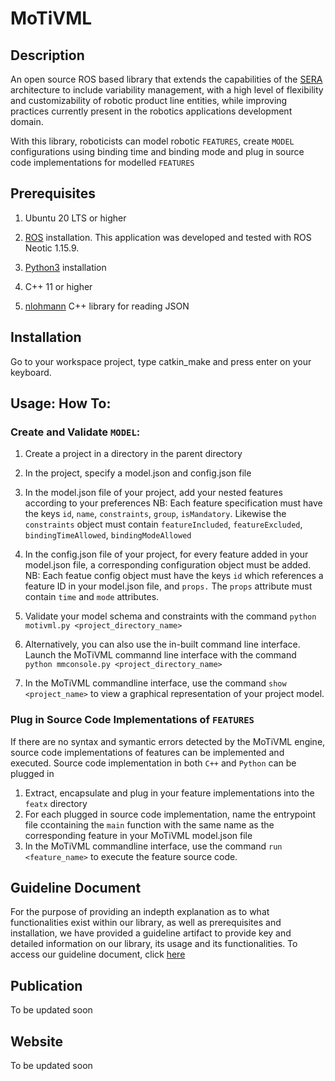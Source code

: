 # MoTiVML

## Description

An open source ROS based library that extends the capabilities of the [SERA](https://www.cse.chalmers.se/~bergert/paper/2018-icsa-sera.pdf) architecture to include variability management, with a high level of flexibility and customizability of robotic product line entities, while improving practices currently present in the robotics applications development domain.

With this library, roboticists can model robotic `FEATURES`, create `MODEL` configurations using binding time and binding mode and plug in source code implementations for modelled `FEATURES`

## Prerequisites

1. Ubuntu 20 LTS or higher

2. [ROS](http://wiki.ros.org/ROS/Installation) installation. This application was developed and tested with ROS Neotic 1.15.9.

3. [Python3](https://www.python.org/) installation

4. C++ 11 or higher

5. [nlohmann](https://github.com/nlohmann/json) C++ library for reading JSON

## Installation

Go to your workspace project, type catkin_make and press enter on your keyboard.

## Usage: How To:

### Create and Validate `MODEL`:

1. Create a project in a directory in the parent directory
2. In the project, specify a model.json and config.json file
3. In the model.json file of your project, add your nested features according to your preferences
NB: Each feature specification must have the keys `id`, `name`, `constraints`, `group`, `isMandatory`. Likewise the `constraints`
object must contain `featureIncluded`, `featureExcluded`, `bindingTimeAllowed`, `bindingModeAllowed`
4. In the config.json file of your project, for every feature added in your model.json file, a corresponding configuration object must be added.
NB: Each featue config object must have the keys `id` which references a feature ID in your model.json file, and `props.` The `props` attribute must contain `time` and `mode` attributes.

5. Validate your model schema and constraints with the command `python motivml.py <project_directory_name>`
6. Alternatively, you can also use the in-built command line interface. Launch the MoTiVML commannd line interface with the command `python mmconsole.py <project_directory_name>`
7. In the MoTiVML commandline interface,  use the command `show <project_name>` to view a graphical representation of your project model.
 

### Plug in Source Code Implementations of `FEATURES`

If there are no syntax and symantic errors detected by the MoTiVML engine, source code implementations of features can be implemented and executed. Source code implementation in both `C++` and `Python` can be plugged in

1. Extract, encapsulate and plug in your feature implementations into the `featx` directory
2. For each plugged in source code implementation, name the entrypoint file ccontaining the `main` function with the same name as the corresponding feature in your MoTiVML model.json file
3. In the MoTiVML commandline interface,  use the command `run <feature_name>` to execute the feature source code.

## Guideline Document
For the purpose of providing an indepth explanation as to what functionalities exist within our library, as well as prerequisites and installation, we have provided a guideline artifact to provide key and detailed information on our library, its usage and its functionalities. To access our guideline document, click [here](https://github.com/SergioGarG/sera-extension/tree/master/documents/guidelineDoc/main.pdf)

## Publication
To be updated soon

## Website
To be updated soon
